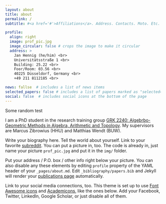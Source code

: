 ```yaml
---
layout: about
title: about
permalink: /
subtitle: #<a href='#'>Affiliations</a>. Address. Contacts. Moto. Etc.

profile:
  align: right
  image: prof_pic.jpg
  image_circular: false # crops the image to make it circular
  address: >
    Jan Hennig (he/him) <br>
    Universitätsstraße 1 <br>
    Building: 25.22 <br>
    Foor/Room: 03.56 <br>
    40225 Düsseldorf, Germany <br>
    +49 211 8112185 <br>

news: fallse  # includes a list of news items
selected_papers: false # includes a list of papers marked as "selected={true}"
social: false  # includes social icons at the bottom of the page
---
```

Some random test

I am a PhD student in the research training group [GRK 2240: Algebrbo-Geometric Methods in Algebra, Arithmetic and Topology](https://reh.math.uni-duesseldorf.de/~grk2240/index.html). My supervisors are Marcus Zibrowius (HHU) and Matthias Wendt (BUW).

Write your biography here. Tell the world about yourself. Link to your favorite [subreddit](http://reddit.com). You can put a picture in, too. The code is already in, just name your picture `prof_pic.jpg` and put it in the `img/` folder.

Put your address / P.O. box / other info right below your picture. You can also disable any these elements by editing `profile` property of the YAML header of your `_pages/about.md`. Edit `_bibliography/papers.bib` and Jekyll will render your [publications page](/al-folio/publications/) automatically.

Link to your social media connections, too. This theme is set up to use [Font Awesome icons](http://fortawesome.github.io/Font-Awesome/) and [Academicons](https://jpswalsh.github.io/academicons/), like the ones below. Add your Facebook, Twitter, LinkedIn, Google Scholar, or just disable all of them.
